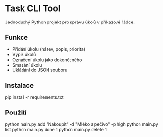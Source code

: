 # Task CLI Tool

Jednoduchý Python projekt pro správu úkolů v příkazové řádce.

## Funkce
- Přidání úkolu (název, popis, priorita)
- Výpis úkolů
- Označení úkolu jako dokončeného
- Smazání úkolu
- Ukládání do JSON souboru

## Instalace
pip install -r requirements.txt


## Použití
python main.py add "Nakoupit" -d "Mléko a pečivo" -p high
python main.py list
python main.py done 1
python main.py delete 1

